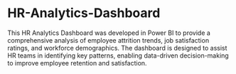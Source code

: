 # HR-Analytics-Dashboard
This HR Analytics Dashboard was developed in Power BI to provide a comprehensive analysis of employee attrition trends, job satisfaction ratings, and workforce demographics. The dashboard is designed to assist HR teams in identifying key patterns, enabling data-driven decision-making to improve employee retention and satisfaction. 
